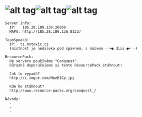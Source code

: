 ![alt tag](http://i.imgur.com/TsRJxk0.png)![alt tag](http://i.imgur.com/LKGodkp.png)![alt tag](http://i.imgur.com/8XaFIv2.png)
===============

```
Server Info:
  IP:   185.28.189.136:26050
  MAPA: http://185.28.189.136:8123/
```
```
TeamSpeak3:
  IP:  ts.notoxic.cz
  (místnost je nedaleko pod spawnem, s názvem ·٠•● dixi ●•٠·)
```
```
ResourcePack:
  Na serveru používáme "Conquest".
  Důrazně doporučujeme si tento ResourcePack stáhnout!
  
  Jak to vypadá?
  http://i.imgur.com/MozBICp.jpg
  
  Kde ho stáhnout?
  http://www.resource-packs.org/conquest_/
```
```
Návody:
  -
  -
  -
```
